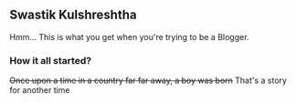 ## Swastik Kulshreshtha
Hmm... This is what you get when you're trying to be a Blogger.

### How it all started?
~~Once upon a time in a country far far away, a boy was born~~
That's a story for another time